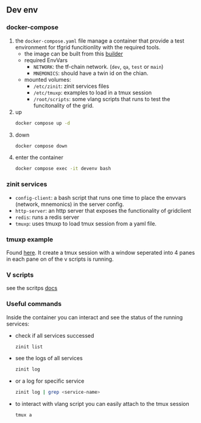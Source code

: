 ## Dev env

### docker-compose
1. the `docker-compose.yaml` file manage a container that provide a test environment for tfgrid funcitionlity with the required tools.
    - the image can be built from this [builder](../builders/devenv/Dockerfile)
    - required EnvVars
        - `NETWORK`: the tf-chain network. (`dev`, `qa`, `test` or `main`)
        - `MNEMONICS`: should have a twin id on the chian.
    - mounted volumes:
        - `/etc/zinit`: zinit services files
        - `/etc/tmuxp`: examples to load in a tmux session
        - `/root/scripts`: some vlang scripts that runs to test the funcitonality of the grid.
2. up
    ```bash
    docker compose up -d
    ```
3. down
    ```bash
    docker compose down
    ```
4. enter the container
    ```bash
    docker compose exec -it devenv bash
    ```


### zinit services
- `config-client`: a bash script that runs one time to place the envvars (network, mnemonics) in the server config. 
- `http-server`: an http server that exposes the functionality of gridclient
- `redis`: runs a redis server
- `tmuxp`: uses tmuxp to load tmux session from a yaml file.

### tmuxp example
Found [here](./tmuxp/example.yaml).
It create a tmux session with a window seperated into 4 panes in each pane on of the v scripts is running.

### V scripts 
see the scritps [docs](./scripts/README.md)

### Useful commands
Inside the container you can interact and see the status of the running services:
- check if all services successed
    ```bash
    zinit list
    ```
- see the logs of all services
    ```bash
    zinit log
    ```
- or a log for specific service
    ```bash
    zinit log | grep <service-name>
    ```
- to interact with vlang script you can easily attach to the tmux session
    ```bash
    tmux a
    ```
